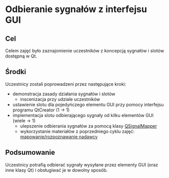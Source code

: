 # Odbieranie sygnałów z interfejsu GUI

## Cel
Celem zajęć było zaznajomienie uczestników z koncepcją sygnałów i slotów dostępną w Qt.

## Środki
Uczestnicy zostali poprowadzeni przez następujące kroki:
- demonstracja zasady działania sygnałów i slotów
  - inscenizacja przy udziale uczestników
- ustawienie slotu dla pojedyńczego elementu GUI przy pomocy interfejsu programu QtCreator (1 -> 1)
- implementacja slotu odbierającego sygnały od kilku elementów GUI (wiele -> 1)
  - ulepszenie odbierania sygnałów za pomocą klasy [QSignalMapper](http://doc.qt.io/qt-5/qsignalmapper.html)
  - wykorzystanie materiałów z poprzedniego cyklu zajęć: [mapowanie/rozpoznawanie nadawcy](https://github.com/cni-open-source/warsztaty-Qt/tree/zimowy_2014/qt_02_project)

## Podsumowanie
Uczestnicy potrafią odbierać sygnały wysyłane przez elementy GUI (oraz inne klasy Qt) i obsługiwać je w dowolny sposób.
